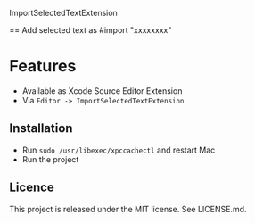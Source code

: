 ImportSelectedTextExtension

==
Add selected text as #import "xxxxxxxx"

Features
==

- Available as Xcode Source Editor Extension
- Via `Editor -> ImportSelectedTextExtension`

## Installation

- Run `sudo /usr/libexec/xpccachectl` and restart Mac
- Run the project

Licence
--
This project is released under the MIT license. See LICENSE.md.
